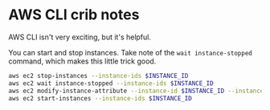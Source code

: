 # AWS CLI crib notes

AWS CLI isn't very exciting, but it's helpful.

You can start and stop instances.  Take note of the `wait instance-stopped` command, which makes this little trick good.

```sh
aws ec2 stop-instances --instance-ids $INSTANCE_ID 
aws ec2 wait instance-stopped --instance-ids $INSTANCE_ID
aws ec2 modify-instance-attribute --instance-id $INSTANCE_ID --instance-type $INSTANCE_TYPE 
aws ec2 start-instances --instance-ids $INSTANCE_ID
```
